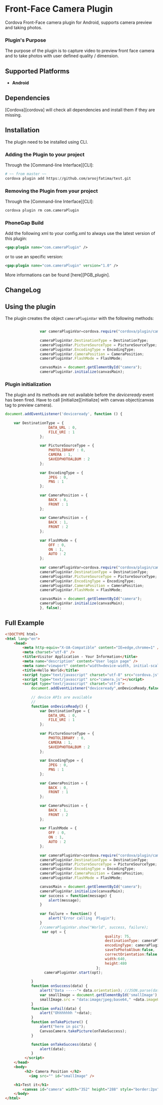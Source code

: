 Front-Face Camera Plugin
============================

Cordova Front-Face camera plugin for Android, supports camera preview and taking photos.

### Plugin's Purpose
The purpose of the plugin is to capture video to preview front face camera and to take photos with user defined quality / dimension.


## Supported Platforms

- **Android**<br>

## Dependencies
[Cordova][cordova] will check all dependencies and install them if they are missing.


## Installation
The plugin need to be installed using CLI.

### Adding the Plugin to your project
Through the [Command-line Interface][CLI]:
```bash
# ~~ from master ~~
cordova plugin add https://github.com/aroojfatima/test.git
```

### Removing the Plugin from your project
Through the [Command-line Interface][CLI]:
```bash
cordova plugin rm com.cameraPlugin
```

### PhoneGap Build
Add the following xml to your config.xml to always use the latest version of this plugin:
```xml
<gap:plugin name="com.cameraPlugin" />
```
or to use an specific version:
```xml
<gap:plugin name="com.cameraPlugin" version="1.0" />
```
More informations can be found [here][PGB_plugin].

## ChangeLog


## Using the plugin
The plugin creates the object ```cameraPluginVar``` with the following methods:
```javascript

				var cameraPluginVar=cordova.require("cordova/plugin/cameraPluginVar");
				
				cameraPluginVar.DestinationType = DestinationType;
				cameraPluginVar.PictureSourceType = PictureSourceType;
				cameraPluginVar.EncodingType = EncodingType;
				cameraPluginVar.CameraPosition = CameraPosition;
				cameraPluginVar.FlashMode = FlashMode;

				canvasMain = document.getElementById("camera");
				cameraPluginVar.initialize(canvasMain);
```
### Plugin initialization
The plugin and its methods are not available before the *deviceready* event has been fired.
Have to call [initialize][initialize] with canvas object(canvas tag to preview camera).

```javascript
document.addEventListener('deviceready', function () {
    
    var DestinationType = {
					DATA_URL : 0,
					FILE_URI : 1
				};
				
				var PictureSourceType = {
					PHOTOLIBRARY : 0,
					CAMERA : 1,
					SAVEDPHOTOALBUM : 2
				};
				
				var EncodingType = {
					JPEG : 0,
					PNG : 1
				};
				
				var CameraPosition = {
					BACK : 0,
					FRONT : 1
				};
				
				var CameraPosition = {
					BACK : 1,
					FRONT : 2
				};
				
				var FlashMode = {
					OFF : 0,
					ON : 1,
					AUTO : 2
				};
				
				var cameraPluginVar=cordova.require("cordova/plugin/cameraPluginVar");
				cameraPluginVar.DestinationType = DestinationType;
				cameraPluginVar.PictureSourceType = PictureSourceType;
				cameraPluginVar.EncodingType = EncodingType;
				cameraPluginVar.CameraPosition = CameraPosition;
				cameraPluginVar.FlashMode = FlashMode;

				canvasMain = document.getElementById("camera");
				cameraPluginVar.initialize(canvasMain);
				}, false);
```



## Full Example
```html
<!DOCTYPE html>
<html lang="en">
	<head>
		<meta http-equiv="X-UA-Compatible" content="IE=edge,chrome=1" />
		<meta charset="utf-8" />
		<title>Visitor Application - Your Information</title>
		<meta name="description" content="User login page" />
		<meta name="viewport" content="width=device-width, initial-scale=1.0, maximum-scale=1.0" />
        <title>Hello World</title>
        <script type="text/javascript" charset="utf-8" src="cordova.js"></script>
        <script type="text/javascript" src="camera.js"></script>
		<script type="text/javascript" charset="utf-8">
			document.addEventListener("deviceready",onDeviceReady,false);
		
			// device APIs are available
			//
			function onDeviceReady() {
				var DestinationType = {
					DATA_URL : 0,
					FILE_URI : 1
				};
				
				var PictureSourceType = {
					PHOTOLIBRARY : 0,
					CAMERA : 1,
					SAVEDPHOTOALBUM : 2
				};
				
				var EncodingType = {
					JPEG : 0,
					PNG : 1
				};
				
				var CameraPosition = {
					BACK : 0,
					FRONT : 1
				};
				
				var CameraPosition = {
					BACK : 1,
					FRONT : 2
				};
				
				var FlashMode = {
					OFF : 0,
					ON : 1,
					AUTO : 2
				};
				
				var cameraPluginVar=cordova.require("cordova/plugin/cameraPluginVar");
				cameraPluginVar.DestinationType = DestinationType;
				cameraPluginVar.PictureSourceType = PictureSourceType;
				cameraPluginVar.EncodingType = EncodingType;
				cameraPluginVar.CameraPosition = CameraPosition;
				cameraPluginVar.FlashMode = FlashMode;

				canvasMain = document.getElementById("camera");
				cameraPluginVar.initialize(canvasMain);
				var success = function(message) {
					alert(message);
				}
		
				var failure = function() {
					alert("Error calling  Plugin");
				}
				//cameraPluginVar.show("World", success, failure);
				 var opt = {
                                              quality: 75,
                                              destinationType: cameraPluginVar.DestinationType.DATA_URL,
                                              encodingType: cameraPluginVar.EncodingType.JPEG,
                                              saveToPhotoAlbum:false,
                                              correctOrientation:false,
                                              width:640,
                                              height:480
                                          };
                  cameraPluginVar.start(opt);
						
			}
			function onSuccess(data) {
				alert("Data -----"+ data.orientation); //JSON.parse(data));
				var smallImage = document.getElementById('smallImage');
				smallImage.src = "data:image/jpeg;base64," +data.imageURI; // URI
			}
			function onFail(data) {
				alert("Ohhhhhhh "+data);
			}
			function onTakePicture() {
				alert("here in pic");
                CanvasCamera.takePicture(onTakeSuccess);
            }

			function onTakeSuccess(data) {
                alert(data);
            }
		 </script>
    </head>
    <body>
         <h2> Camera Position </h2>
           <img src="" id="smallImage" />

    <h1>Test it</h1>
        <canvas id="camera" width="352" height="288" style="border:2px"></canvas>
    </body>
</html>
```